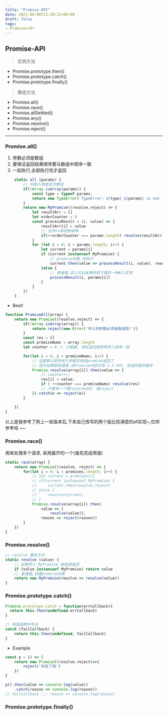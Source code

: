```yaml
---
title: "Promise API"
date: 2021-04-06T23:29:11+08:00
draft: false
tags:
- Promises/A+
---
```


## Promise-API
> 实例方法
- Promise.prototype.then() 
- Promise.prototype.catch()
- Promise.prototype.finally()  

> 静态方法
- Promise.all()  
- Promise.race()
- Promise.allSettled()
- Promise.any()
- Promise.resolve()
- Promise.reject()

---

### Promise.all()
1. 参数必须是数组
2. 要保证返回结果顺序要与数组中顺序一致
3. 一起执行,全部执行完才返回

```js
    static all (params) {
        // 判断入参是否为数组
        if(!Array.isArray(params)) {
            const type = typeof params;
            return new TypeError(`TypeError: ${type} ${params} is not iterable`)
        }
        return new MyPromise((resolve,reject) => {
            let resultArr = []
            let orderCounter = 0
            const processResult = (i, value) => {
                resultArr[i] = value 
                // 合并++和判断相等
                if(++orderCounter === params.length) resolve(resultArr)
            }
            for (let i = 0; i < params.length; i++) {
                let current = params[i]
                if (current instanceof MyPromise) {
                    // promise对象 先执行
                    current.then(value => processResult(i, value), reason => reject(reason))
                }else {
                    // 普通值,这儿可以省略改成下面的一种All实现
                    processResult(i, params[i])
                }
            }
        })
    }
```
- Best!
```js
function PromiseAll(array) {
    return new Promise((resolve,reject) => {
        if(!Array.isArray(array)) {
            return reject(new Error('传入的参数必须是数组哦!'))
        }
        const res = []
        const promiseNums = array.length
        let counter = 0 // 计数器, 保证返回顺序和传入顺序一致

        for(let i = 0; i < promiseNums; i++) {
            // 这里默认把所有入参都包装成promise返回了
            // 因为如果是普通值,在Promise内部实现 2.3.4时, 有返回值的操作
            Promise.resolve(array[i]).then(value => {
                // counter++;
                res[i] = value;
                if ( ++counter === promiseNums) resolve(res)
                // 只要有一个被rejected时, 就reject
            }).catch(e => reject(e))
        }

    })
}
```
以上是我参考了网上一些版本后,下来自己改写的两个版比较满意的all实现~,仅供参考哈 ~~

### Promise.race() 
用来处理多个请求, 采用最开的一个(谁先完成用谁)

```js
static race(array) {
    return new Promise((resolve, reject) => {
        for(let i = 0; i < promises.length; i++) {
            // let current = promises[i]
            // if(current instanceof MyPromise) {
            //     current.then(resolve,reject)
            // }else {
            //     resolve(current)
            // }
            Promise.resolve(array[i]).then(
                value => {
                    resolve(value)},
                reason => reject(reason))
        }
    })
}

```

### Promise.resolve()
```js
// resolve 静态方法
static resolve (value) {
    // 如果传入 MyPromise 就直接返回
    if (value instanceof MyPromise) return value
    // 普通值,创建promise对象
    return new MyPromise(resolve => resolve(value))
}
```

### Promise.prototype.catch()

```js
Promise.prototype.catch = function(errCallback){
  return this.then(undefined,errCallback)
}

// 构造函数中写法
catch (failCallback) {
    return this.then(undefined, failCallback)
}
```
- Example
```js
const p = () => {
    return new Promise((resolve,reject)=>{
        reject('失败了哦')
    })
}

p().then(value => console.log(value))
    .catch(reason => console.log(reason))
// failCallback ::: reason => console.log(reason)  
```
### Promise.prototype.finally()

